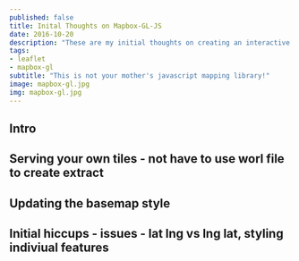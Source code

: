 ```yaml
---
published: false
title: Inital Thoughts on Mapbox-GL-JS
date: 2016-10-20
description: "These are my initial thoughts on creating an interactive javascript web map using mapbox-gl-js as compared to leaflet. I also look at srerving up your own vector tiles."
tags:
- leaflet
- mapbox-gl
subtitle: "This is not your mother's javascript mapping library!"
image: mapbox-gl.jpg
img: mapbox-gl.jpg
---
```

## Intro

## Serving your own tiles - not have to use worl file to create extract

## Updating the basemap style

## Initial hiccups - issues - lat lng vs lng lat, styling indiviual features
